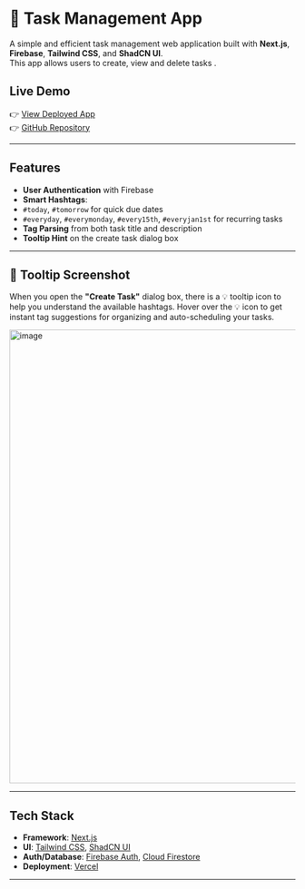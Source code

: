 # 📝 Task Management App

A simple and efficient task management web application built with **Next.js**, **Firebase**, **Tailwind CSS**, and **ShadCN UI**.  
This app allows users to create, view and delete tasks .

## Live Demo

👉 [View Deployed App](https://task-manager-app-eight-tau.vercel.app/login)  
👉 [GitHub Repository](https://github.com/AyeshaniWeerasooriya/task-manager-app)

---

## Features

-  **User Authentication** with Firebase
-  **Smart Hashtags**:
  - `#today`, `#tomorrow` for quick due dates
  - `#everyday`, `#everymonday`, `#every15th`, `#everyjan1st` for recurring tasks
-  **Tag Parsing** from both task title and description
-  **Tooltip Hint** on the create task dialog box

---

## 📸 Tooltip Screenshot

When you open the **"Create Task"** dialog box, there is a 💡 tooltip icon to help you understand the available hashtags. Hover over the 💡 icon to get instant tag suggestions for organizing and auto-scheduling your tasks.

<img width="800" height="800" alt="image" src="https://github.com/user-attachments/assets/b87c489e-9db7-4504-b841-1265a4b68fce" />

---

## Tech Stack

- **Framework**: [Next.js](https://nextjs.org/)
- **UI**: [Tailwind CSS](https://tailwindcss.com/), [ShadCN UI](https://ui.shadcn.com/)
- **Auth/Database**: [Firebase Auth](https://firebase.google.com/docs/auth), [Cloud Firestore](https://firebase.google.com/docs/firestore)
- **Deployment**: [Vercel](https://vercel.com/)

---


